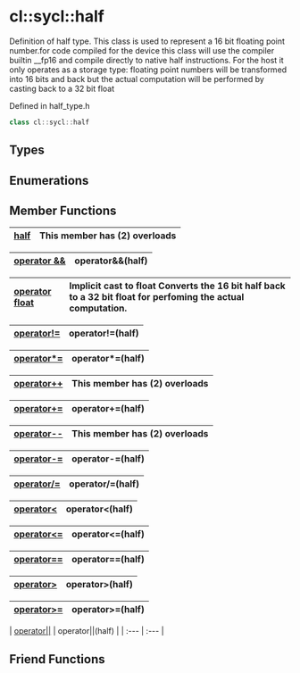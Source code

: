# cl::sycl::half

Definition of half type. This class is used to represent a 16 bit floating point number.for code compiled for the device this class will use the compiler builtin __fp16 and compile directly to native half instructions. For the host it only operates as a storage type: floating point numbers will be transformed into 16 bits and back but the actual computation will be performed by casting back to a 32 bit float 

Defined in half_type.h

```cpp
class cl::sycl::half
```

## Types

## Enumerations

## Member Functions

| [half](./functions/half/README.md) | This member has (2) overloads |
| :--- | :--- |

| [operator &&](./functions/operator&&/README.md) | operator&&(half)  |
| :--- | :--- |

| [operator float](./functions/operatorfloat/README.md) | Implicit cast to float Converts the 16 bit half back to a 32 bit float for perfoming the actual computation.  |
| :--- | :--- |

| [operator!=](./functions/operator!=/README.md) | operator!=(half)  |
| :--- | :--- |

| [operator*=](./functions/operator*=/README.md) | operator*=(half)  |
| :--- | :--- |

| [operator++](./functions/operator++/README.md) | This member has (2) overloads |
| :--- | :--- |

| [operator+=](./functions/operator+=/README.md) | operator+=(half)  |
| :--- | :--- |

| [operator--](./functions/operator--/README.md) | This member has (2) overloads |
| :--- | :--- |

| [operator-=](./functions/operator-=/README.md) | operator-=(half)  |
| :--- | :--- |

| [operator/=](./functions/operatord=/README.md) | operator/=(half)  |
| :--- | :--- |

| [operator<](./functions/operator</README.md) | operator<(half)  |
| :--- | :--- |

| [operator<=](./functions/operator<=/README.md) | operator<=(half)  |
| :--- | :--- |

| [operator==](./functions/operator==/README.md) | operator==(half)  |
| :--- | :--- |

| [operator>](./functions/operator>/README.md) | operator>(half)  |
| :--- | :--- |

| [operator>=](./functions/operator>=/README.md) | operator>=(half)  |
| :--- | :--- |

| [operator||](./functions/operator||/README.md) | operator||(half)  |
| :--- | :--- |


## Friend Functions

